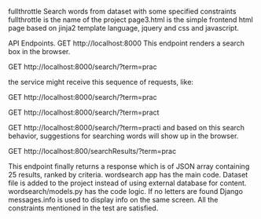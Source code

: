 fullthrottle 
Search words from dataset with some specified constraints 
fullthrottle is the name of the project 
page3.html is the simple frontend html page based on jinja2 template language, jquery and css and javascript. 

API Endpoints. GET http://localhost:8000 This endpoint renders a search box in the browser.

GET http://localhost:8000/search/?term=prac

the service might receive this sequence of requests, like:

GET http://localhost:8000/search/?term=prac

GET http://localhost:8000/search/?term=pract

GET http://localhost:8000/search/?term=practi and based on this search behavior, suggestions for searching words will show up in the browser.

GET http://localhost:800/searchResults/?term=prac

This endpoint finally returns a response which is of JSON array containing 25 results, ranked by criteria. 
wordsearch app has the main code. Dataset file is added to the project instead of using external database for content.
wordsearch/models.py has the code logic.
If no letters are found Django messages.info is used to display info on the same screen.
All the constraints mentioned in the test are satisfied.

